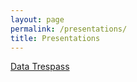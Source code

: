 ```yaml
---
layout: page
permalink: /presentations/
title: Presentations 
---
```


<a href="{{ site.url }}/assets/presentations/presentation.revealjs.htm }}">Data Trespass</a>





